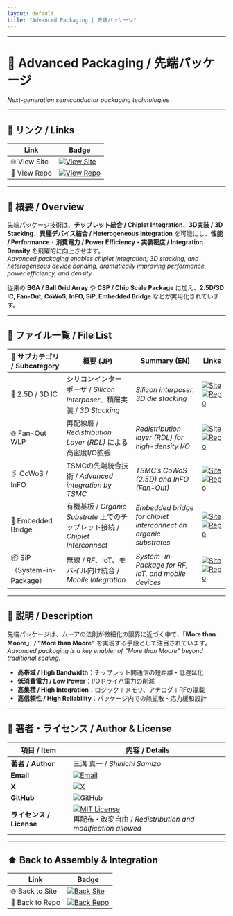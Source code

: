 ```yaml
---
layout: default
title: "Advanced Packaging | 先端パッケージ"
---
```


---

# 🧩 Advanced Packaging / 先端パッケージ
*Next-generation semiconductor packaging technologies*

---

## 🔗 リンク / Links

| Link | Badge |
|---|---|
| 🌐 View Site | [![View Site](https://img.shields.io/badge/View-Site-brightgreen?style=for-the-badge&logo=githubpages)](https://samizo-aitl.github.io/Edusemi-Plus/Assembly-Integration/Advanced-Packaging/) |
| 📂 View Repo | [![View Repo](https://img.shields.io/badge/View-Repo-blue?style=for-the-badge&logo=github)](https://github.com/Samizo-AITL/Edusemi-Plus/tree/main/Assembly-Integration/Advanced-Packaging) |

---

## 📖 概要 / Overview
先端パッケージ技術は、**チップレット統合 / Chiplet Integration**、**3D実装 / 3D Stacking**、**異種デバイス結合 / Heterogeneous Integration** を可能にし、**性能 / Performance**・**消費電力 / Power Efficiency**・**実装密度 / Integration Density** を飛躍的に向上させます。  
*Advanced packaging enables chiplet integration, 3D stacking, and heterogeneous device bonding, dramatically improving performance, power efficiency, and density.*  

従来の **BGA / Ball Grid Array** や **CSP / Chip Scale Package** に加え、**2.5D/3D IC, Fan-Out, CoWoS, InFO, SiP, Embedded Bridge** などが実用化されています。  

---

## 📂 ファイル一覧 / File List

| 📘 サブカテゴリ / Subcategory | 概要 (JP) | Summary (EN) | Links |
|---|---|---|---|
| 🧱 2.5D / 3D IC | シリコンインターポーザ / *Silicon Interposer*、積層実装 / *3D Stacking* | *Silicon interposer, 3D die stacking* | [![Site](https://img.shields.io/badge/View-Site-brightgreen?style=for-the-badge&logo=githubpages)](https://samizo-aitl.github.io/Edusemi-Plus/Assembly-Integration/Advanced-Packaging/2.5D-3D-IC/) [![Repo](https://img.shields.io/badge/View-Repo-blue?style=for-the-badge&logo=github)](https://github.com/Samizo-AITL/Edusemi-Plus/blob/main/Assembly-Integration/Advanced-Packaging/2.5D-3D-IC.md) |
| 🌐 Fan-Out WLP | 再配線層 / *Redistribution Layer (RDL)* による高密度I/O拡張 | *Redistribution layer (RDL) for high-density I/O* | [![Site](https://img.shields.io/badge/View-Site-brightgreen?style=for-the-badge&logo=githubpages)](https://samizo-aitl.github.io/Edusemi-Plus/Assembly-Integration/Advanced-Packaging/Fan-Out-WLP/) [![Repo](https://img.shields.io/badge/View-Repo-blue?style=for-the-badge&logo=github)](https://github.com/Samizo-AITL/Edusemi-Plus/blob/main/Assembly-Integration/Advanced-Packaging/Fan-Out-WLP.md) |
| 🖇 CoWoS / InFO | TSMCの先端統合技術 / *Advanced integration by TSMC* | *TSMC’s CoWoS (2.5D) and InFO (Fan-Out)* | [![Site](https://img.shields.io/badge/View-Site-brightgreen?style=for-the-badge&logo=githubpages)](https://samizo-aitl.github.io/Edusemi-Plus/Assembly-Integration/Advanced-Packaging/CoWoS-InFO/) [![Repo](https://img.shields.io/badge/View-Repo-blue?style=for-the-badge&logo=github)](https://github.com/Samizo-AITL/Edusemi-Plus/blob/main/Assembly-Integration/Advanced-Packaging/CoWoS-InFO.md) |
| 🔗 Embedded Bridge | 有機基板 / *Organic Substrate* 上でのチップレット接続 / *Chiplet Interconnect* | *Embedded bridge for chiplet interconnect on organic substrates* | [![Site](https://img.shields.io/badge/View-Site-brightgreen?style=for-the-badge&logo=githubpages)](https://samizo-aitl.github.io/Edusemi-Plus/Assembly-Integration/Advanced-Packaging/Embedded-Bridge/) [![Repo](https://img.shields.io/badge/View-Repo-blue?style=for-the-badge&logo=github)](https://github.com/Samizo-AITL/Edusemi-Plus/blob/main/Assembly-Integration/Advanced-Packaging/Embedded-Bridge.md) |
| 📦 SiP（System-in-Package） | 無線 / *RF*、IoT、モバイル向け統合 / *Mobile Integration* | *System-in-Package for RF, IoT, and mobile devices* | [![Site](https://img.shields.io/badge/View-Site-brightgreen?style=for-the-badge&logo=githubpages)](https://samizo-aitl.github.io/Edusemi-Plus/Assembly-Integration/Advanced-Packaging/SiP/) [![Repo](https://img.shields.io/badge/View-Repo-blue?style=for-the-badge&logo=github)](https://github.com/Samizo-AITL/Edusemi-Plus/blob/main/Assembly-Integration/Advanced-Packaging/SiP.md) |

---

## 📑 説明 / Description
先端パッケージは、ムーアの法則が微細化の限界に近づく中で、**「More than Moore」 / "More than Moore"** を実現する手段として注目されています。  
*Advanced packaging is a key enabler of "More than Moore" beyond traditional scaling.*  

- **高帯域 / High Bandwidth**：チップレット間通信の短距離・低遅延化  
- **低消費電力 / Low Power**：I/Oドライバ電力の削減  
- **高集積 / High Integration**：ロジック＋メモリ、アナログ＋RFの混載  
- **高信頼性 / High Reliability**：パッケージ内での熱拡散・応力緩和設計  

---

## 👤 著者・ライセンス / Author & License

| 項目 / Item | 内容 / Details |
|---|---|
| **著者 / Author** | 三溝 真一 / *Shinichi Samizo* |
| **Email** | [![Email](https://img.shields.io/badge/Email-shin3t72%40gmail.com-red?style=for-the-badge&logo=gmail)](mailto:shin3t72@gmail.com) |
| **X** | [![X](https://img.shields.io/badge/X-@shin3t72-black?style=for-the-badge&logo=x)](https://x.com/shin3t72) |
| **GitHub** | [![GitHub](https://img.shields.io/badge/GitHub-Samizo--AITL-blue?style=for-the-badge&logo=github)](https://github.com/Samizo-AITL) |
| **ライセンス / License** | [![MIT License](https://img.shields.io/badge/license-MIT-blue.svg?style=for-the-badge)](LICENSE) <br> 再配布・改変自由 / *Redistribution and modification allowed* |

---

## ⬆️ Back to Assembly & Integration

| Link | Badge |
|---|---|
| 🌐 Back to Site | [![Back Site](https://img.shields.io/badge/⬆️%20Back-Site-brightgreen?style=for-the-badge&logo=githubpages)](https://samizo-aitl.github.io/Edusemi-Plus/Assembly-Integration/) |
| 📂 Back to Repo | [![Back Repo](https://img.shields.io/badge/⬆️%20Back-Repo-blue?style=for-the-badge&logo=github)](https://github.com/Samizo-AITL/Edusemi-Plus/tree/main/Assembly-Integration) |
